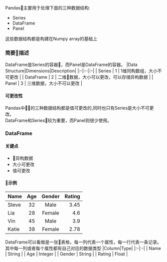 Pandas主要用于处理下面的三种数据结构:
* Series
* DataFrame
* Panel

这些数据结构都是构建在Numpy array的基础上
### 简要描述
DataFrame是Series的容器，而Panel是DataFrame的容器。
|Data Structure|Dimensions|Description|
|:-|:-:|:-|
| Series | 1 | 1维同构数组，大小不可更改 |
| DataFrame | 2 | 二维数据，大小可以更改，可以存储异构数据 |
| Panel | 3 | 三维数据，大小不可以更改 |
#### 可更改性
Pandas中的三种数据结构都是值可更改的,同时也只有Series是大小不可更改。  
DataFrame和Series较为重要，而Panel则很少使用。
### DataFrame
#### 关键点
* 异构数据
* 大小可更改
* 值可更改
#### 示例

|Name|Age|Gender|Rating|
|:-|:-:|:-:|-:|
| Steve | 32 | Male |	3.45 |
| Lia | 28 | Female |	4.6 |
| Vin | 45 | Male	| 3.9 |
| Katie | 38 | Female | 2.78 |
DataFrame可以看做是一张表格，每一列代表一个属性，每一行代表一条记录。  
其中每一列或者每个属性都有自己对应的数据类型
|Column|Type|
|:-|:-|
| Name | String |
| Age | Integer |
| Gender | String |
| Rating	| Float |
